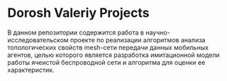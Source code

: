 # Dorosh Valeriy Projects
В данном репозитории содержится работа в научно-исследовательском проекте по реализации алгоритмов анализа топологических свойств mesh-сети передачи данных мобильных агентов, целью которого является разработка имитационной модели работы ячеистой беспроводной сети и алгоритма для оценки ее характеристик.
